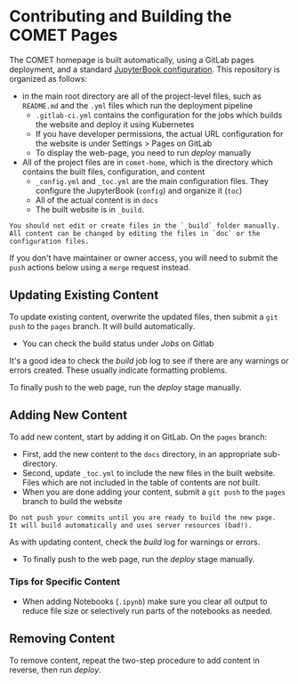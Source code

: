 # Contributing and Building the COMET Pages

The COMET homepage is built automatically, using a GitLab pages deployment, and a standard [JupyterBook configuration](https://jupyterbook.org/en/stable/intro.html).  This repository is organized as follows:

* in the main root directory are all of the project-level files, such as `README.md` and the `.yml` files which run the deployment pipeline
  * `.gitlab-ci.yml` contains the configuration for the jobs which builds the website and deploy it using Kubernetes
  * If you have developer permissions, the actual URL configuration for the website is under Settings > Pages on GitLab
  * To display the web-page, you need to run _deploy_ manually
* All of the project files are in `comet-home`, which is the directory which contains the built files, configuration, and content
  * `_config.yml` and `_toc.yml` are the main configuration files.  They configure the JupyterBook (`config`) and organize it (`toc`)
  * All of the actual content is in `docs`
  * The built website is in `_build`.  

```{Tip}
You should not edit or create files in the `_build` folder manually.  All content can be changed by editing the files in `doc` or the configuration files.
```

If you don't have maintainer or owner access, you will need to submit the `push` actions below using a `merge` request instead.

## Updating Existing Content

To update existing content, overwrite the updated files, then submit a `git push` to the `pages` branch.  It will build automatically.

* You can check the build status under _Jobs_ on Gitlab

It's a good idea to check the _build_ job log to see if there are any warnings or errors created.  These usually indicate formatting problems.

To finally push to the web page, run the _deploy_ stage manually.

## Adding New Content

To add new content, start by adding it on GitLab.  On the `pages` branch:

* First, add the new content to the `docs` directory, in an appropriate sub-directory.
* Second, update `_toc.yml` to include the new files in the built website.  Files which are not included in the table of contents are _not_ built.
* When you are done adding your content, submit a `git push` to the `pages` branch to build the website

```{warning}
Do not push your commits until you are ready to build the new page.  It will build automatically and uses server resources (bad!).
```

As with updating content, check the _build_ log for warnings or errors.

* To finally push to the web page, run the _deploy_ stage manually.

### Tips for Specific Content

* When adding Notebooks (`.ipynb`) make sure you clear all output to reduce file size or selectively run parts of the notebooks as needed.

## Removing Content

To remove content, repeat the two-step procedure to add content in reverse, then run _deploy_.
